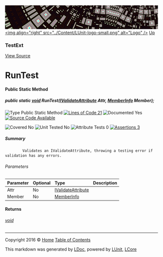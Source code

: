 ![](../Content/LUnit-banner-small.png "")
[&lt;img align=&quot;right&quot; src=&quot;../Content/LUnit-logo-small.png&quot; alt=&quot;Logo&quot; /&gt;](../../README.md)
[Up](TestExt.md)

### TestExt
[View Source](../Extensions/TestExt.cs)

# RunTest

#### Public Static Method

##### public static <a href="https://msdn.microsoft.com/en-us/library/system.void.aspx" alt="">void</a> RunTest(<a href="https://www.google.com/#q=C%23+LCore.LUnit.IValidateAttribute" alt="Search for 'LCore.LUnit.IValidateAttribute'" target="_blank">IValidateAttribute</a> Attr, <a href="https://msdn.microsoft.com/en-us/library/system.reflection.memberinfo.aspx" alt="">MemberInfo</a> Member);

![Type Public Static Method](http://b.repl.ca/v1/Type-Public%20Static%20Method-blue.png "") [![Lines of Code 21](http://b.repl.ca/v1/Lines%20of%20Code-21-blue.png "")](../Extensions/TestExt.cs#L58)    ![Documented Yes](http://b.repl.ca/v1/Documented-Yes-brightgreen.png "") [![Source Code Available](http://b.repl.ca/v1/Source%20Code-Available-brightgreen.png "")](../Extensions/TestExt.cs#L58)

![Covered No](http://b.repl.ca/v1/Covered-No-red.png "") ![Unit Tested No](http://b.repl.ca/v1/Unit%20Tested-No-lightgrey.png "") ![Attribute Tests 0](http://b.repl.ca/v1/Attribute%20Tests-0-lightgrey.png "") [![Assertions 3](http://b.repl.ca/v1/Assertions-3-brightgreen.png "")](../Extensions/TestExt.cs)

##### Summary

            Validates an IValidateAttribute, throwing a testing error if validation has any errors.
            

###### Parameters

Parameter | Optional | Type | Description
:---  | :---  | :---  | :--- 
Attr | No | <a href="https://www.google.com/#q=C%23+LCore.LUnit.IValidateAttribute" alt="Search for 'LCore.LUnit.IValidateAttribute'" target="_blank">IValidateAttribute</a> | 
Member | No | [MemberInfo](https://msdn.microsoft.com/en-us/library/system.reflection.memberinfo.aspx) | 


#### Returns

###### [void](https://msdn.microsoft.com/en-us/library/system.void.aspx)



---

Copyright 2016 &copy; [Home](../../README.md) [Table of Contents](../../TableOfContents.md)

This markdown was generated by [LDoc](https://github.com/CodeSingularity/LDoc), powered by [LUnit](https://github.com/CodeSingularity/LUnit), [LCore](https://github.com/CodeSingularity/LCore)
